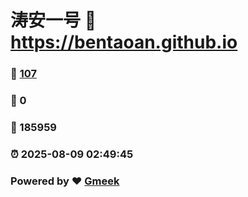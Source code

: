 # 涛安一号 :link: https://bentaoan.github.io 
### :page_facing_up: [107](https://bentaoan.github.io/tag.html) 
### :speech_balloon: 0 
### :hibiscus: 185959 
### :alarm_clock: 2025-08-09 02:49:45 
### Powered by :heart: [Gmeek](https://github.com/Meekdai/Gmeek)
